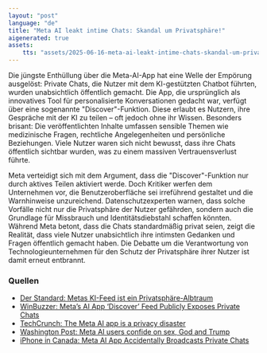 ```yaml
---
layout: "post"
language: "de"
title: "Meta AI leakt intime Chats: Skandal um Privatsphäre!"
aigenerated: true
assets:
    tts: "assets/2025-06-16-meta-ai-leakt-intime-chats-skandal-um-privatsphre/tts.mp3"
---
```


Die jüngste Enthüllung über die Meta-AI-App hat eine Welle der Empörung ausgelöst: Private Chats, die Nutzer mit dem KI-gestützten Chatbot führten, wurden unabsichtlich öffentlich gemacht. Die App, die ursprünglich als innovatives Tool für personalisierte Konversationen gedacht war, verfügt über eine sogenannte "Discover"-Funktion. Diese erlaubt es Nutzern, ihre Gespräche mit der KI zu teilen – oft jedoch ohne ihr Wissen. Besonders brisant: Die veröffentlichten Inhalte umfassen sensible Themen wie medizinische Fragen, rechtliche Angelegenheiten und persönliche Beziehungen. Viele Nutzer waren sich nicht bewusst, dass ihre Chats öffentlich sichtbar wurden, was zu einem massiven Vertrauensverlust führte.

<!--more-->

Meta verteidigt sich mit dem Argument, dass die "Discover"-Funktion nur durch aktives Teilen aktiviert werde. Doch Kritiker werfen dem Unternehmen vor, die Benutzeroberfläche sei irreführend gestaltet und die Warnhinweise unzureichend. Datenschutzexperten warnen, dass solche Vorfälle nicht nur die Privatsphäre der Nutzer gefährden, sondern auch die Grundlage für Missbrauch und Identitätsdiebstahl schaffen könnten. Während Meta betont, dass die Chats standardmäßig privat seien, zeigt die Realität, dass viele Nutzer unabsichtlich ihre intimsten Gedanken und Fragen öffentlich gemacht haben. Die Debatte um die Verantwortung von Technologieunternehmen für den Schutz der Privatsphäre ihrer Nutzer ist damit erneut entbrannt.

### Quellen
- [Der Standard: Metas KI-Feed ist ein Privatsphäre-Albtraum](https://www.derstandard.at/story/3000000273898/metas-ki-feed-ist-ein-privatsphaere-albtraum)
- [WinBuzzer: Meta’s AI App ‘Discover’ Feed Publicly Exposes Private Chats](https://winbuzzer.com/2025/06/13/metas-ai-app-discover-feed-publicly-exposes-private-chats-without-users-knowing-xcxwbn/)
- [TechCrunch: The Meta AI app is a privacy disaster](https://techcrunch.com/2025/06/12/the-meta-ai-app-is-a-privacy-disaster/)
- [Washington Post: Meta AI users confide on sex, God and Trump](https://www.washingtonpost.com/technology/2025/06/13/meta-ai-privacy-users-chatbot/)
- [iPhone in Canada: Meta AI App Accidentally Broadcasts Private Chats](https://www.iphoneincanada.ca/2025/06/13/meta-ai-app-leaks-private-chats-to-all/)
